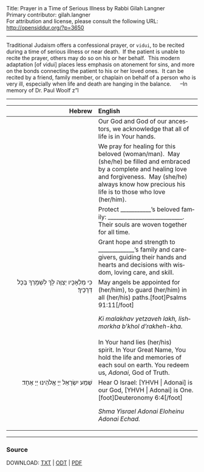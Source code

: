 <html>
<head></head>
<body>
Title: Prayer in a Time of Serious Illness by Rabbi Gilah Langner<br />
Primary contributor: gilah.langner<br />
For attribution and license, please consult the following URL: <a href="http://opensiddur.org/?p=3650">http://opensiddur.org/?p=3650</a>
<p />
<hr />


Traditional Judaism offers a confessional prayer, or <code>vidui</code>, to be recited during a time of serious illness or near death.  If the patient is unable to recite the prayer, others may do so on his or her behalf.  This modern adaptation [of vidui] places less emphasis on atonement for sins, and more on the bonds connecting the patient to his or her loved ones.  It can be recited by a friend, family member, or chaplain on behalf of a person who is very ill, especially when life and death are hanging in the balance.  
    –In memory of Dr. Paul Woolf z”l

<hr />

<table style="margin-left: auto;margin-right: auto;" class="draggable">
<thead><tr><th id="x" style="text-align: right;">Hebrew</th><th style="text-align: left;">English</th></tr></thead>
<tbody>
<tr>
<td style="vertical-align:top;" width="46%">
<div class="hebrew" lang="he">

</span></div></td>
 
<td style="vertical-align:top;" width="53%"><div class="english" lang="en">
Our God and God of our ancestors, we acknowledge that all of life is in Your hands.
</div></td></tr>

<tr><td style="vertical-align:top;" width="46%">
<div class="liturgy" lang="he" style="text-align: right;">

</span></div></td>
 
<td style="vertical-align:top;" width="53%"><div class="english" lang="en">
We pray for healing for this beloved (woman/man).  
May (she/he) be filled and embraced by a complete and healing love and forgiveness.  
May (she/he) always know how precious his life is to those who love (her/him).
</div></td></tr>

<tr><td style="vertical-align:top;" width="46%">
<div class="liturgy" lang="he" style="text-align: right;">

</span></div></td>
 
<td style="vertical-align:top;" width="53%"><div class="english" lang="en">
Protect ___________’s beloved family: ___________________________.
Their souls are woven together for all time.
</div></td></tr>

<tr><td style="vertical-align:top;" width="46%">
<div class="liturgy" lang="he" style="text-align: right;">

</span></div></td>
 
<td style="vertical-align:top;" width="53%"><div class="english" lang="en">
Grant hope and strength to _____________’s family and caregivers, guiding their hands and hearts and decisions with wisdom, loving care, and skill.
</div></td></tr>

<tr><td style="vertical-align:top;" width="46%">
<div class="liturgy" lang="he" style="text-align: right;">
כִּי מַלְאָכָיו יְצַוֶּה לָּךְ לִשְׁמָרְךָ בְּכָל דְּרָכֶיךָ׃
</span></div></td>
 
<td style="vertical-align:top;" width="53%"><div class="english" lang="en">
May angels be appointed for (her/him), to guard (her/him) in all (her/his) paths.[foot]Psalms 91:11[/foot]

<em>Ki malakhav yetzaveh lakh, lishmorkha b’khol d’rakheh-kha.</em>
</div></td></tr>

<tr><td style="vertical-align:top;" width="46%">
<div class="liturgy" lang="he" style="text-align: right;">

</span></div></td>
 
<td style="vertical-align:top;" width="53%"><div class="english" lang="en">
In Your hand lies (her/his) spirit. In Your Great Name, You hold the life and memories of each soul on earth. You redeem us, <em>Adonai</em>, God of Truth. 

</div></td></tr>

<tr><td style="vertical-align:top;" width="46%">
<div class="liturgy" lang="he" style="text-align: right;">
שְׁמַע יִשְׂרָאֵל יְיָ אֱלֹהֵינוּ יְיָ אֶחָד׃
</span></div></td>
 
<td style="vertical-align:top;" width="53%"><div class="english" lang="en">
Hear O Israel: [YHVH | Adonai] is our God, [YHVH | Adonai] is One.[foot]Deuteronomy 6:4[/foot]

<em>Shma Yisrael Adonai Eloheinu Adonai Echad.</em>
</td>
</tr>
</tbody></table>

<hr />

<h3>Source</h3>

DOWNLOAD: <a href="https://opensiddur.org/wp-content/uploads/2011/08/Gilah-Langner-Prayer-in-a-Time-of-Serious-Illness.txt">TXT</a> | <a href="https://opensiddur.org/wp-content/uploads/2011/08/Gilah-Langner-Prayer-in-a-Time-of-Serious-Illness.odt">ODT</a> | <a href="https://opensiddur.org/wp-content/uploads/2011/08/Gilah-Langner-Prayer-in-a-Time-of-Serious-Illness.pdf">PDF</a>
</body>
</html>